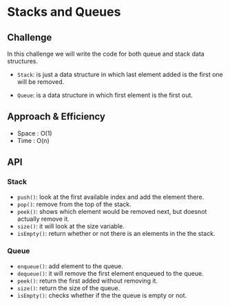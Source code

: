 # Stacks and Queues

## Challenge

 In this challenge we will write the code for both queue and stack data structures.

- `Stack`: is just a data structure in which last element added is the first one will be removed.

- `Queue`: is a data structure in which first element is the first out.

## Approach & Efficiency

- Space : O(1)
- Time : O(n)

## API

### Stack 

- `push()`: look at the first available index and add the element there.
- `pop()`: remove from the top of the stack.
- `peek()`: shows which element would be removed next, but doesnot actually remove it.
- `size()`: it will look at the size variable.
- `isEmpty()`: return whether or not there is an elements in the the stack.

###  Queue

- `enqueue()`: add element to the queue.
- `dequeue()`: it will remove the first element enqueued to the queue.
- `peek()`: return the first added without removing it.
- `size()`: return the size of the queue.
- `isEmpty()`: checks whether if the the queue is empty or not.
